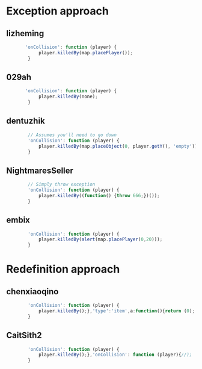 # Exception approach

## lizheming
```javascript
       'onCollision': function (player) {
            player.killedBy(map.placePlayer());
        }
```

## 029ah
```javascript
       'onCollision': function (player) {
            player.killedBy(none);
        }
```

## dentuzhik 
```javascript
        // Assumes you'll need to go down
        'onCollision': function (player) {
            player.killedBy(map.placeObject(0, player.getY(), 'empty'));
        }
```

## NightmaresSeller
```javascript
        // Simply throw exception
        'onCollision': function (player) {
            player.killedBy((function() {throw 666;})());
        }
```

## embix
```javascript
        'onCollision': function (player) {
            player.killedBy(alert(map.placePlayer(0,20)));
        }
```

# Redefinition approach

## chenxiaoqino

```javascript
        'onCollision': function (player) {
            player.killedBy();},'type':'item',a:function(){return (0);
        }
```

## CaitSith2
```javascript
        'onCollision': function (player) {
            player.killedBy();},'onCollision': function (player){//);
        }
```